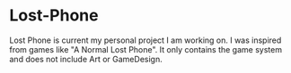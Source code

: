 # Lost-Phone
Lost Phone is current my personal project I am working on.
I was inspired from games like "A Normal Lost Phone".
It only contains the game system and does not include Art or GameDesign.
